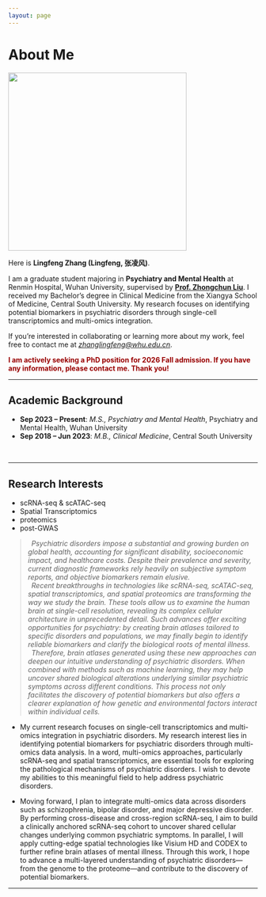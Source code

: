 ```yaml
---
layout: page
---
```


# About Me

<img src="https://lancelotzhang0124.github.io/Lingfeng.jpg" class="floatpic" width="360">

Here is **Lingfeng Zhang (Lingfeng, 张凌风)**.<br>

I am a graduate student majoring in **Psychiatry and Mental Health** at Renmin Hospital, Wuhan University, supervised by **[Prof. Zhongchun Liu](https://scholar.google.com/citations?user=W1uFFUAAAAAJ&hl=en)**. I received my Bachelor’s degree in Clinical Medicine from the Xiangya School of Medicine, Central South University. My research focuses on identifying potential biomarkers in psychiatric disorders through single-cell transcriptomics and multi-omics integration.

If you’re interested in collaborating or learning more about my work, feel free to contact me at *[zhanglingfeng@whu.edu.cn](mailto:zhanglingfeng@whu.edu.cn)*.


**<font color="#990000">I am actively seeking a PhD position for 2026 Fall admission. If you have any information, please contact me. Thank you!</font>**

---
## Academic Background

- **Sep 2023 – Present**: *M.S., Psychiatry and Mental Health*, Psychiatry and Mental Health, Wuhan University
- **Sep 2018 – Jun 2023**: *M.B., Clinical Medicine*, Central South University
<br>

---

## Research Interests

- scRNA-seq & scATAC-seq
- Spatial Transcriptomics
- proteomics
- post-GWAS

> *&ensp;Psychiatric disorders impose a substantial and growing burden on global health, accounting for significant disability, socioeconomic impact, and healthcare costs. Despite their prevalence and severity, current diagnostic frameworks rely heavily on subjective symptom reports, and objective biomarkers remain elusive.
> <br> &ensp;Recent breakthroughs in technologies like scRNA-seq, scATAC-seq, spatial transcriptomics, and spatial proteomics are transforming the way we study the brain. These tools allow us to examine the human brain at single-cell resolution, revealing its complex cellular architecture in unprecedented detail. Such advances offer exciting opportunities for psychiatry: by creating brain atlases tailored to specific disorders and populations, we may finally begin to identify reliable biomarkers and clarify the biological roots of mental illness.
> <br> &ensp;Therefore, brain atlases generated using these new approaches can deepen our intuitive understanding of psychiatric disorders. When combined with methods such as machine learning, they may help uncover shared biological alterations underlying similar psychiatric symptoms across different conditions. This process not only facilitates the discovery of potential biomarkers but also offers a clearer explanation of how genetic and environmental factors interact within individual cells.*


- My current research focuses on single-cell transcriptomics and multi-omics integration in psychiatric disorders. My research interest lies in identifying potential biomarkers for psychiatric disorders through multi-omics data analysis. In a word, multi-omics approaches, particularly scRNA-seq and spatial transcriptomics, are essential tools for exploring the pathological mechanisms of psychiatric disorders. I wish to devote my abilities to this meaningful field to help address psychiatric disorders.

- Moving forward, I plan to integrate multi-omics data across disorders such as schizophrenia, bipolar disorder, and major depressive disorder. By performing cross-disease and cross-region scRNA-seq, I aim to build a clinically anchored scRNA-seq cohort to uncover shared cellular changes underlying common psychiatric symptoms. In parallel, I will apply cutting-edge spatial technologies like Visium HD and CODEX to further refine brain atlases of mental illness. Through this work, I hope to advance a multi-layered understanding of psychiatric disorders—from the genome to the proteome—and contribute to the discovery of potential biomarkers.

---



